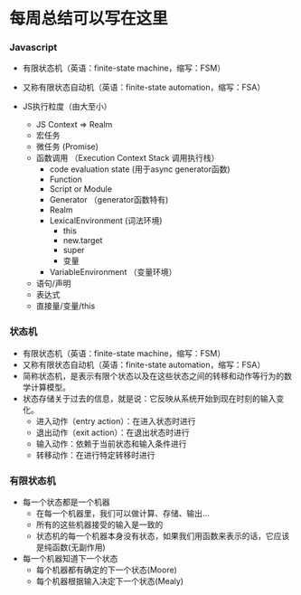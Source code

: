 # 每周总结可以写在这里

### Javascript

  - 有限状态机（英语：finite-state machine，缩写：FSM）
  - 又称有限状态自动机（英语：finite-state automation，缩写：FSA）

  - JS执行粒度（由大至小）
	- JS Context => Realm
	- 宏任务
	- 微任务 (Promise)
	- 函数调用 （Execution Context Stack 调用执行栈）
		- code evaluation state (用于async generator函数)
		- Function
		- Script or Module
		- Generator （generator函数特有)
		- Realm
		- LexicalEnvironment (词法环境)
			- this
			- new.target
			- super
			- 变量
		- VariableEnvironment （变量环境）
	- 语句/声明
	- 表达式
	- 直接量/变量/this

### 状态机
  - 有限状态机（英语：finite-state machine，缩写：FSM）
  - 又称有限状态自动机（英语：finite-state automation，缩写：FSA）
  - 简称状态机，是表示有限个状态以及在这些状态之间的转移和动作等行为的数学计算模型。
  - 状态存储关于过去的信息，就是说：它反映从系统开始到现在时刻的输入变化。
    - 进入动作（entry action）：在进入状态时进行
    - 退出动作（exit action）：在退出状态时进行
    - 输入动作：依赖于当前状态和输入条件进行
    - 转移动作：在进行特定转移时进行

### 有限状态机
  - 每一个状态都是一个机器
    - 在每一个机器里，我们可以做计算、存储、输出...
    - 所有的这些机器接受的输入是一致的
    - 状态机的每一个机器本身没有状态，如果我们用函数来表示的话，它应该是纯函数(无副作用)
  - 每一个机器知道下一个状态
    - 每个机器都有确定的下一个状态(Moore)
    - 每个机器根据输入决定下一个状态(Mealy)

